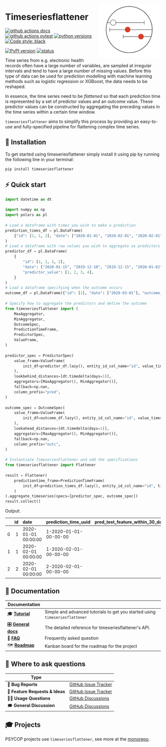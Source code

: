 <a href="https://github.com/Aarhus-Psychiatry-Research/timeseriesflattener"><img src="https://github.com/Aarhus-Psychiatry-Research/timeseriesflattener/blob/main/docs/_static/icon.png?raw=true" width="200" align="right"/></a>

# Timeseriesflattener

[![github actions docs](https://github.com/Aarhus-Psychiatry-Research/timeseriesflattener/actions/workflows/documentation.yml/badge.svg)](https://aarhus-psychiatry-research.github.io/timeseriesflattener/)
[![github actions pytest](https://github.com/Aarhus-Psychiatry-Research/timeseriesflattener/actions/workflows/main_test_and_release.yml/badge.svg)](https://github.com/Aarhus-Psychiatry-Research/timeseriesflattener/actions)
[![python versions](https://img.shields.io/pypi/pyversions/timeseriesflattener)](https://pypi.org/project/timeseriesflattener/)
[![Code style: black](https://img.shields.io/badge/Code%20Style-Black-black)](https://black.readthedocs.io/en/stable/the_black_code_style/current_style.html)

[![PyPI version](https://badge.fury.io/py/timeseriesflattener.svg)](https://pypi.org/project/timeseriesflattener/)
[![status](https://joss.theoj.org/papers/3bbea8745668d1aa40ff796c6fd3db87/status.svg)](https://joss.theoj.org/papers/3bbea8745668d1aa40ff796c6fd3db87)

Time series from e.g. electronic health records often have a large number of variables, are sampled at irregular intervals and tend to have a large number of missing values. Before this type of data can be used for prediction modelling with machine learning methods such as logistic regression or XGBoost, the data needs to be reshaped.  

In essence, the time series need to be *flattened* so that each prediction time is represented by a set of predictor values and an outcome value. These predictor values can be constructed by aggregating the preceding values in the time series within a certain time window. 

`timeseriesflattener` aims to simplify this process by providing an easy-to-use and fully-specified pipeline for flattening complex time series.  

## 🔧 Installation
To get started using timeseriesflattener simply install it using pip by running the following line in your terminal:

```
pip install timeseriesflattener
```

## ⚡ Quick start

```py
import datetime as dt

import numpy as np
import polars as pl

# Load a dataframe with times you wish to make a prediction
prediction_times_df = pl.DataFrame(
    {"id": [1, 1, 2], "date": ["2020-01-01", "2020-02-01", "2020-02-01"]}
)
# Load a dataframe with raw values you wish to aggregate as predictors
predictor_df = pl.DataFrame(
    {
        "id": [1, 1, 1, 2],
        "date": ["2020-01-15", "2019-12-10", "2019-12-15", "2020-01-02"],
        "predictor_value": [1, 2, 3, 4],
    }
)
# Load a dataframe specifying when the outcome occurs
outcome_df = pl.DataFrame({"id": [1], "date": ["2020-03-01"], "outcome_value": [1]})

# Specify how to aggregate the predictors and define the outcome
from timeseriesflattener import (
    MaxAggregator,
    MinAggregator,
    OutcomeSpec,
    PredictionTimeFrame,
    PredictorSpec,
    ValueFrame,
)

predictor_spec = PredictorSpec(
    value_frame=ValueFrame(
        init_df=predictor_df.lazy(), entity_id_col_name="id", value_timestamp_col_name="date"
    ),
    lookbehind_distances=[dt.timedelta(days=1)],
    aggregators=[MaxAggregator(), MinAggregator()],
    fallback=np.nan,
    column_prefix="pred",
)

outcome_spec = OutcomeSpec(
    value_frame=ValueFrame(
        init_df=outcome_df.lazy(), entity_id_col_name="id", value_timestamp_col_name="date"
    ),
    lookahead_distances=[dt.timedelta(days=1)],
    aggregators=[MaxAggregator(), MinAggregator()],
    fallback=np.nan,
    column_prefix="outc",
)

# Instantiate TimeseriesFlattener and add the specifications
from timeseriesflattener import Flattener

result = Flattener(
    predictiontime_frame=PredictionTimeFrame(
        init_df=prediction_times_df.lazy(), entity_id_col_name="id", timestamp_col_name="date"
    )
).aggregate_timeseries(specs=[predictor_spec, outcome_spec])
result.collect()

```
Output:

|      |   id | date                | prediction_time_uuid  | pred_test_feature_within_30_days_mean_fallback_nan | outc_test_outcome_within_31_days_maximum_fallback_0_dichotomous |
| ---: | ---: | :------------------ | :-------------------- | -------------------------------------------------: | --------------------------------------------------------------: |
|    0 |    1 | 2020-01-01 00:00:00 | 1-2020-01-01-00-00-00 |                                                2.5 |                                                               0 |
|    1 |    1 | 2020-02-01 00:00:00 | 1-2020-02-01-00-00-00 |                                                  1 |                                                               1 |
|    2 |    2 | 2020-02-01 00:00:00 | 2-2020-02-01-00-00-00 |                                                  4 |                                                               0 |


## 📖 Documentation

| Documentation          |                                                                                        |
| ---------------------- | -------------------------------------------------------------------------------------- |
| 🎓 **[Tutorial]**       | Simple and advanced tutorials to get you started using `timeseriesflattener`           |
| 🎛 **[General docs]** | The detailed reference for timeseriesflattener's API. |
| 🙋 **[FAQ]**            | Frequently asked question                                                              |
| 🗺️ **[Roadmap]**        | Kanban board for the roadmap for the project                                           |

[Tutorial]: https://aarhus-psychiatry-research.github.io/timeseriesflattener/tutorials.html
[General docs]: https://Aarhus-Psychiatry-Research.github.io/timeseriesflattener/
[FAQ]: https://Aarhus-Psychiatry-Research.github.io/timeseriesflattener/faq.html
[Roadmap]: https://github.com/orgs/Aarhus-Psychiatry-Research/projects/11/views/1

## 💬 Where to ask questions

| Type                           |                        |
| ------------------------------ | ---------------------- |
| 🚨 **Bug Reports**              | [GitHub Issue Tracker] |
| 🎁 **Feature Requests & Ideas** | [GitHub Issue Tracker] |
| 👩‍💻 **Usage Questions**          | [GitHub Discussions]   |
| 🗯 **General Discussion**       | [GitHub Discussions]   |

[github issue tracker]: https://github.com/Aarhus-Psychiatry-Research/timeseriesflattener/issues
[github discussions]: https://github.com/Aarhus-Psychiatry-Research/timeseriesflattener/discussions


## 🎓 Projects
PSYCOP projects use `timeseriesflattener`, see more at the [monorepo](https://github.com/Aarhus-Psychiatry-Research/psycop-common/tree/main/psycop/projects).
